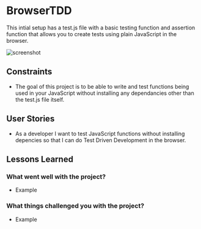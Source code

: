 # BrowserTDD

This intial setup has a test.js file with a basic testing function and assertion function that allows you to create tests using plain JavaScript in the browser.

![screenshot](https://github.com/myquite/testjs/blob/master/BrowserTDD-screenshot.png)

## Constraints

<!-- Constraints can be a good way to practice specific techniques or approaches -->

- The goal of this project is to be able to write and test functions being used in your JavaScript without installing any dependancies other than the test.js file itself.

## User Stories

<!-- Basic user story template -->

- As a developer I want to test JavaScript functions without installing depencies so that I can do Test Driven Development in the browser.

## Lessons Learned

<!-- In your AAR try to come up with three examples for each question below. This is not a hard rule, just a guideline -->

### What went well with the project?

- Example

### What things challenged you with the project?

- Example
